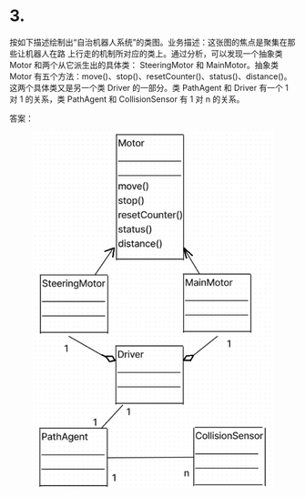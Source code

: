 # 3.

按如下描述绘制出“自治机器人系统”的类图。业务描述：这张图的焦点是聚集在那些让机器人在路 上行走的机制所对应的类上。通过分析，可以发现一个抽象类 Motor 和两个从它派生出的具体类： SteeringMotor 和 MainMotor。抽象类 Motor 有五个方法：move()、stop()、resetCounter()、status()、distance()。 这两个具体类又是另一个类 Driver 的一部分。类 PathAgent 和 Driver 有一个 1 对 1 的关系，类 PathAgent 和 CollisionSensor 有 1 对 n 的关系。



答案：

<figure><img src="../.gitbook/assets/image (1) (1).png" alt=""><figcaption></figcaption></figure>
